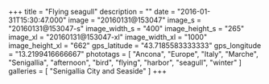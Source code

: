 +++
title = "Flying seagull"
description = ""
date = "2016-01-31T15:30:47.000"
image = "20160131@153047"
image_s = "20160131@153047-s"
image_width_s = "400"
image_height_s = "265"
image_xl = "20160131@153047-xl"
image_width_xl = "1000"
image_height_xl = "662"
gps_latitude = "43.7185583333333"
gps_longitude = "13.2199416666667"
phototags = [ "Ancona", "Europe", "Italy", "Marche", "Senigallia", "afternoon", "bird", "flying", "harbor", "seagull", "winter" ]
galleries = [ "Senigallia City and Seaside" ]
+++
